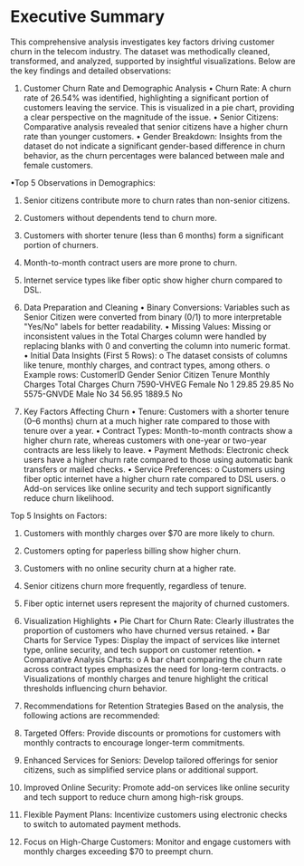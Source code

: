 # Executive Summary
This comprehensive analysis investigates key factors driving customer churn in the telecom industry. The dataset was methodically cleaned, transformed, and analyzed, supported by insightful visualizations. Below are the key findings and detailed observations:
 
1. Customer Churn Rate and Demographic Analysis
•	Churn Rate: A churn rate of 26.54% was identified, highlighting a significant portion of customers leaving the service. This is visualized in a pie chart, providing a clear perspective on the magnitude of the issue.
•	Senior Citizens: Comparative analysis revealed that senior citizens have a higher churn rate than younger customers.
•	Gender Breakdown: Insights from the dataset do not indicate a significant gender-based difference in churn behavior, as the churn percentages were balanced between male and female customers.

•Top 5 Observations in Demographics:
1.	Senior citizens contribute more to churn rates than non-senior citizens.
2.	Customers without dependents tend to churn more.
3.	Customers with shorter tenure (less than 6 months) form a significant portion of churners.
4.	Month-to-month contract users are more prone to churn.
5.	Internet service types like fiber optic show higher churn compared to DSL.
 
2. Data Preparation and Cleaning
•	Binary Conversions: Variables such as Senior Citizen were converted from binary (0/1) to more interpretable "Yes/No" labels for better readability.
•	Missing Values: Missing or inconsistent values in the Total Charges column were handled by replacing blanks with 0 and converting the column into numeric format.
•	Initial Data Insights (First 5 Rows):
o	The dataset consists of columns like tenure, monthly charges, and contract types, among others.
o	Example rows:
CustomerID	Gender	Senior Citizen	Tenure	Monthly Charges	Total Charges	Churn
7590-VHVEG	Female	No	1	29.85	29.85	No
5575-GNVDE	Male	No	34	56.95	1889.5	No
 
3. Key Factors Affecting Churn
•	Tenure: Customers with a shorter tenure (0–6 months) churn at a much higher rate compared to those with tenure over a year.
•	Contract Types: Month-to-month contracts show a higher churn rate, whereas customers with one-year or two-year contracts are less likely to leave.
•	Payment Methods: Electronic check users have a higher churn rate compared to those using automatic bank transfers or mailed checks.
•	Service Preferences:
o	Customers using fiber optic internet have a higher churn rate compared to DSL users.
o	Add-on services like online security and tech support significantly reduce churn likelihood.

Top 5 Insights on Factors:
1.	Customers with monthly charges over $70 are more likely to churn.
2.	Customers opting for paperless billing show higher churn.
3.	Customers with no online security churn at a higher rate.
4.	Senior citizens churn more frequently, regardless of tenure.
5.	Fiber optic internet users represent the majority of churned customers.
 
4. Visualization Highlights
•	Pie Chart for Churn Rate: Clearly illustrates the proportion of customers who have churned versus retained.
•	Bar Charts for Service Types: Display the impact of services like internet type, online security, and tech support on customer retention.
•	Comparative Analysis Charts:
o	A bar chart comparing the churn rate across contract types emphasizes the need for long-term contracts.
o	Visualizations of monthly charges and tenure highlight the critical thresholds influencing churn behavior.
 
5. Recommendations for Retention Strategies
Based on the analysis, the following actions are recommended:
1.	Targeted Offers: Provide discounts or promotions for customers with monthly contracts to encourage longer-term commitments.
2.	Enhanced Services for Seniors: Develop tailored offerings for senior citizens, such as simplified service plans or additional support.
3.	Improved Online Security: Promote add-on services like online security and tech support to reduce churn among high-risk groups.
4.	Flexible Payment Plans: Incentivize customers using electronic checks to switch to automated payment methods.
5.	Focus on High-Charge Customers: Monitor and engage customers with monthly charges exceeding $70 to preempt churn.
